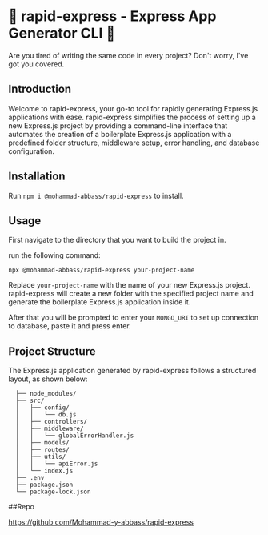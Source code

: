 # 🚀 rapid-express - Express App Generator CLI 🚀

Are you tired of writing the same code in every project? Don't worry, I've got you covered.

## Introduction

Welcome to rapid-express, your go-to tool for rapidly generating Express.js applications with ease. rapid-express simplifies the process of setting up a new Express.js project by providing a command-line interface that automates the creation of a boilerplate Express.js application with a predefined folder structure, middleware setup, error handling, and database configuration.

## Installation

Run `npm i @mohammad-abbass/rapid-express` to install.

## Usage

First navigate to the directory that you want to build the project in.

run the following command:

`npx @mohammad-abbass/rapid-express your-project-name
`

Replace `your-project-name` with the name of your new Express.js project. rapid-express will create a new folder with the specified project name and generate the boilerplate Express.js application inside it.

After that you will be prompted to enter your `MONGO_URI` to set up connection to database, paste it and press enter.

## Project Structure

The Express.js application generated by rapid-express follows a structured layout, as shown below:

```my-express-app/
  ├── node_modules/
  ├── src/
  │   ├── config/
  │   │   └── db.js
  │   ├── controllers/
  │   ├── middleware/
  │   │   └── globalErrorHandler.js
  │   ├── models/
  │   ├── routes/
  │   ├── utils/
  │   │   └── apiError.js
  │   └── index.js
  ├── .env
  ├── package.json
  └── package-lock.json

```

##Repo

https://github.com/Mohammad-y-abbass/rapid-express
